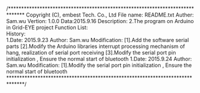 /******************************************************************************
  Copyright (C), embest Tech. Co., Ltd
  File name:  README.txt
  Auther: Sam.wu    Vertion: 1.0.0     Data:2015.9.16
  Description: 
      2.The program on Arduino in Grid-EYE project
  Function List:                    
  History:                         
    1.Date: 2015.9.23
      Author: Sam.wu
      Modification: 
	  [1].Add the software serial parts
	  [2].Modify the Arduino libraries interrupt processing mechanism of hang, realization of serial port receiving
	  [3].Modify the serial port pin initialization , Ensure the normal start of bluetooth
    1.Date: 2015.9.24
      Author: Sam.wu
      Modification: 
	  [1].Modify the serial port pin initialization , Ensure the normal start of bluetooth
******************************************************************************/
